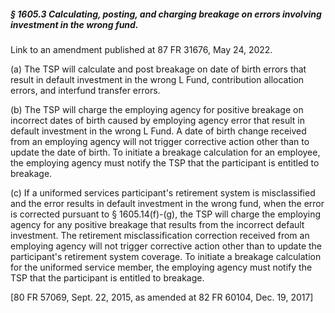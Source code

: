 ##### § 1605.3 Calculating, posting, and charging breakage on errors involving investment in the wrong fund. #####

Link to an amendment published at 87 FR 31676, May 24, 2022.

(a) The TSP will calculate and post breakage on date of birth errors that result in default investment in the wrong L Fund, contribution allocation errors, and interfund transfer errors.

(b) The TSP will charge the employing agency for positive breakage on incorrect dates of birth caused by employing agency error that result in default investment in the wrong L Fund. A date of birth change received from an employing agency will not trigger corrective action other than to update the date of birth. To initiate a breakage calculation for an employee, the employing agency must notify the TSP that the participant is entitled to breakage.

(c) If a uniformed services participant's retirement system is misclassified and the error results in default investment in the wrong fund, when the error is corrected pursuant to § 1605.14(f)-(g), the TSP will charge the employing agency for any positive breakage that results from the incorrect default investment. The retirement misclassification correction received from an employing agency will not trigger corrective action other than to update the participant's retirement system coverage. To initiate a breakage calculation for the uniformed service member, the employing agency must notify the TSP that the participant is entitled to breakage.

[80 FR 57069, Sept. 22, 2015, as amended at 82 FR 60104, Dec. 19, 2017]